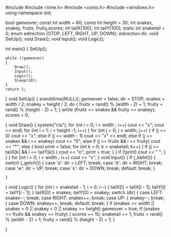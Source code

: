 #include <iostream>
#include <time.h>
#include <conio.h>
#include <windows.h>
using namespace std;

bool gameover;
const int width = 60;
const int height = 30;
int snakex, snakey, fruitx, fruity,scores;
int tailX[100];
int tailY[100];
static int snaketail = 0;
enum edirection {STOP, LEFT, RIGHT, UP, DOWN};
edirection dir;
void SetUp();
void Draw();
void Input();
void Logic();

int main()
{
	SetUp();

	while (!gameover)
	{
		Draw();
		Input();
		Logic();
		Sleep(10);
	}
	return 1;
}
void SetUp()
{
	srand(time(NULL));
	gameover = false;
	dir = STOP;
	snakex = width / 2;
	snakey = height / 2;
	do
	{
		fruitx = rand() % (width - 2) + 1;
		fruity = rand() % (height - 2) + 1;
	} while (fruitx == snakex && fruity == snakey);
	scores = 0;

}
void Draw()
{
	system("cls");
	for (int i = 0; i < width  ; i++)
		cout << "x";
	cout << endl;
	for (int i = 1; i < height -1; i++)
	{
		for (int j = 0; j < width; j++)
		{
			if (j == 0)
				cout << "x";
			else if (j == width - 1)
				cout << "x" << endl;
			else if (j == snakex && i == snakey)
				cout << "0";
			else if (j == fruitx && i == fruity)
				cout << "*";
			else
			{
				bool print = false;
				for (int k = 0; k < snaketail; k++)
				{
					if (j == tailX[k] && i == tailY[k])
					{
						cout << "o";
						print = true;
					}
				}
				if (!print)
					cout << " ";
			}
		}
	}
	for (int i = 0; i < width ; i++)
		cout << "x";
	}
void Input()
{
	if (_kbhit())
	{
		switch (_getch())
		{
		case 'a':
			dir = LEFT;
			break;
		case 'd':
			dir = RIGHT;
			break;
		case 'w':
			dir = UP;
			break;
		case 's':
			dir = DOWN;
			break;
		default:
			break;
		}

	}
}
void Logic()
{
	for (int i = snaketail - 1; i > 0; i--)
	{
		tailX[i] = tailX[i - 1];
		tailY[i] = tailY[i - 1];
	}
	tailX[0] = snakex;
	tailY[0] = snakey;
	switch (dir)
	{
	case LEFT:
		snakex--;
		break;
	case RIGHT:
		snakex++;
		break;
	case UP:
	{
		snakey--;
		break;
	}
	case DOWN:
		snakey++;
		break;
	default:
		break;
	}
	if (snakex >= width || snakex < 0 || snakey < 0 || snakey >= height)
		gameover = true;
	if (snakex == fruitx && snakey == fruity)
	{
		scores += 10;
		snaketail += 1;
		fruitx = rand() % (width - 2) + 1;
		fruity = rand() % (height - 2) + 1;
	}

}
<!-- i was received 5 point ... -->
